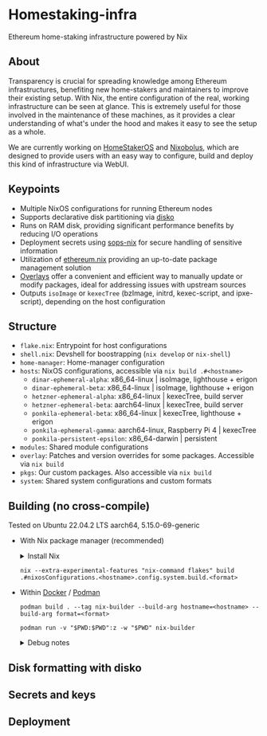 # Homestaking-infra
Ethereum home-staking infrastructure powered by Nix

## About
Transparency is crucial for spreading knowledge among Ethereum infrastructures, benefiting new home-stakers and maintainers to improve their existing setup. With Nix, the entire configuration of the real, working infrastructure can be seen at glance. This is extremely useful for those involved in the maintenance of these machines, as it provides a clear understanding of what's under the hood and makes it easy to see the setup as a whole.

We are currently working on [HomeStakerOS](https://github.com/ponkila/HomestakerOS) and [Nixobolus](https://github.com/ponkila/nixobolus), which are designed to provide users with an easy way to configure, build and deploy this kind of infrastructure via WebUI.

## Keypoints
- Multiple NixOS configurations for running Ethereum nodes
- Supports declarative disk partitioning via [disko](https://github.com/nix-community/disko)
- Runs on RAM disk, providing significant performance benefits by reducing I/O operations
- Deployment secrets using [sops-nix](https://github.com/Mic92/sops-nix) for secure handling of sensitive information
- Utilization of [ethereum.nix](https://github.com/nix-community/ethereum.nix) providing an up-to-date package management solution
- [Overlays](https://nixos.wiki/wiki/Overlays) offer a convenient and efficient way to manually update or modify packages, ideal for addressing issues with upstream sources
- Outputs `isoImage` or `kexecTree` (bzImage, initrd, kexec-script, and ipxe-script), depending on the host configuration

## Structure
- `flake.nix`: Entrypoint for host configurations
- `shell.nix`: Devshell for boostrapping (`nix develop` or `nix-shell`)
- `home-manager`: Home-manager configuration
- `hosts`: NixOS configurations, accessible via `nix build .#<hostname>`
  - `dinar-ephemeral-alpha`: x86_64-linux | isoImage, lighthouse + erigon
  - `dinar-ephemeral-beta`: x86_64-linux | isoImage, lighthouse + erigon
  - `hetzner-ephemeral-alpha`: x86_64-linux | kexecTree, build server
  - `hetzner-ephemeral-beta`: aarch64-linux | kexecTree, build server
  - `ponkila-ephemeral-beta`: x86_64-linux | kexecTree, lighthouse + erigon
  - `ponkila-ephemeral-gamma`: aarch64-linux, Raspberry Pi 4 | kexecTree
  - `ponkila-persistent-epsilon`: x86_64-darwin | persistent 
- `modules`: Shared module configurations
- `overlay`: Patches and version overrides for some packages. Accessible via `nix build`
- `pkgs`: Our custom packages. Also accessible via `nix build`
- `system`: Shared system configurations and custom formats

## Building (no cross-compile)
Tested on Ubuntu 22.04.2 LTS aarch64, 5.15.0-69-generic

- With Nix package manager (recommended)

    <details>
    <summary>Install Nix</summary>

      # Let root run the nix installer (optional)
      $ mkdir -p /etc/nix
      $ echo "build-users-group =" > /etc/nix/nix.conf

      # Install Nix in single-user mode
      $ curl -L https://nixos.org/nix/install | sh
      $ . $HOME/.nix-profile/etc/profile.d/nix.sh

      # Install nix-command
      $ nix-env -iA nixpkgs.nix
    </details>

    ```
    nix --extra-experimental-features "nix-command flakes" build .#nixosConfigurations.<hostname>.config.system.build.<format>
    ```

- Within [Docker](https://docs.docker.com/desktop/install/linux-install/) / [Podman](https://podman.io/getting-started/installation)

    ```
    podman build . --tag nix-builder --build-arg hostname=<hostname> --build-arg format=<format> 
    ```

    ```
    podman run -v "$PWD:$PWD":z -w "$PWD" nix-builder
    ```

    <details>
    <summary>Debug notes</summary>

      This error occurs when `programs.fish.enable` is set to `true`
      ...
      building '/nix/store/dgy59sxqj2wq2418f82n14z9cljzjin4-man-cache.drv'...
      error: builder for '/nix/store/dgy59sxqj2wq2418f82n14z9cljzjin4-man-cache.drv' failed with exit code 2
      error: 1 dependencies of derivation '/nix/store/p6lx3x6fxbl7hhch5nnsrxxlcsnw524d-etc-man_db.conf.drv' failed to build
      error: 1 dependencies of derivation '/nix/store/m341zgn4qz0na8pvf3vkv44im3m9i8q0-etc.drv' failed to build
      building '/nix/store/yp47gm038kyizbzl1m8y52jq6brkw0da-system-path.drv'...
      error: 1 dependencies of derivation '/nix/store/31h7aqrpzn2ykbv57xfbyj51zb6pz4fi-nixos-system-ponkila-ephemeral-beta-23.05.20230417.f00994e.drv' failed to build
      error: 1 dependencies of derivation '/nix/store/as1q3nzf9kpxxcsr08n5y4zdsijj80qw-closure-info.drv' failed to build
      error: 1 dependencies of derivation '/nix/store/qzl3krxf1z8viz9z3bxi6h0afhyk4s4y-kexec-boot.drv' failed to build
      error: 1 dependencies of derivation '/nix/store/0ys7pxf0l529gmjpayb9ny37kc68bawf-kexec-tree.drv' failed to build
    </details>

## Disk formatting with disko

## Secrets and keys

## Deployment